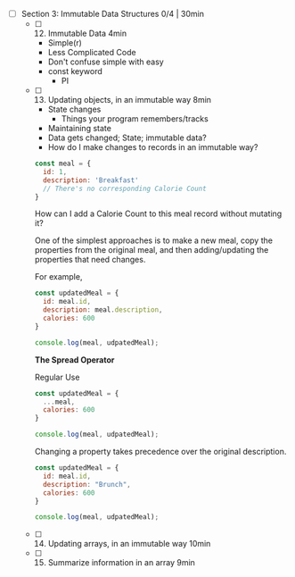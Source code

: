 - [ ] Section 3: Immutable Data Structures 0/4 | 30min
  - [ ] 12. Immutable Data 4min
    - Simple(r)
    - Less Complicated Code
    - Don't confuse simple with easy
    - const keyword
      - PI
  - [ ] 13. Updating objects, in an immutable way 8min
    - State changes
      - Things your program remembers/tracks
    - Maintaining state
    - Data gets changed; State; immutable data?
    - How do I make changes to records in an immutable way?
    
    ```javascript
    const meal = {
      id: 1,
      description: 'Breakfast'
      // There's no corresponding Calorie Count
    }
    ```
    
    How can I add a Calorie Count to this meal record without mutating it?
    
    One of the simplest approaches is to make a new meal, copy the properties from the original meal, and then adding/updating the properties that need changes.
    
    For example,
    
    ```javascript
    const updatedMeal = {
      id: meal.id,
      description: meal.description,
      calories: 600
    }
    
    console.log(meal, udpatedMeal);
    ```
    
    **The Spread Operator**

    Regular Use

    ```javascript
    const updatedMeal = {
      ...meal,
      calories: 600
    }
    
    console.log(meal, udpatedMeal);
    ```

    Changing a property takes precedence over the original description.

    ```javascript
    const updatedMeal = {
      id: meal.id,
      description: "Brunch",
      calories: 600
    }
    
    console.log(meal, udpatedMeal);
    ```

  - [ ] 14. Updating arrays, in an immutable way 10min
  - [ ] 15. Summarize information in an array 9min

